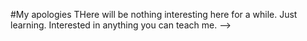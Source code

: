 #My apologies
THere will be nothing interesting here for a while.
Just learning. 
Interested in anything you can teach me.
-->
